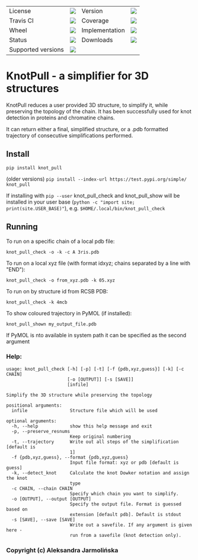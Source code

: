<table>
    <tr>
        <td>License</td>
        <td><img src='https://img.shields.io/pypi/l/knot_pull.svg'></td>
        <td>Version</td>
        <td><img src='https://img.shields.io/pypi/v/knot_pull.svg'></td>
    </tr>
    <tr>
        <td>Travis CI</td>
        <td><img src='https://travis-ci.org/dzarmola/knot_pull.svg?branch=master'></td>
        <td>Coverage</td>
        <td><img src='https://codecov.io/gh/dzarmola/knot_pull/branch/master/graph/badge.svg'></td>
    </tr>
    <tr>
        <td>Wheel</td>
        <td><img src='https://img.shields.io/pypi/wheel/knot_pull.svg'></td>
        <td>Implementation</td>
        <td><img src='https://img.shields.io/pypi/implementation/knot_pull.svg'></td>
    </tr>
    <tr>
        <td>Status</td>
        <td><img src='https://img.shields.io/pypi/status/knot_pull.svg'></td>
        <td>Downloads</td>
        <td><img src='https://img.shields.io/pypi/dm/knot_pull.svg'></td>
    </tr>
    <tr>
        <td>Supported versions</td>
        <td><img src='https://img.shields.io/pypi/pyversions/knot_pull.svg'></td>
    </tr>
</table>

# KnotPull - a simplifier for 3D structures

KnotPull reduces a user provided 3D structure, to simplify it,
while preserving the topology of the chain. It has been successfully
used for knot detection in proteins and chromatine chains.

It can return either a final, simplified structure, or a .pdb formatted
trajectory of consecutive simplifications performed.

## Install
`pip install knot_pull `

(older versions) `pip install --index-url https://test.pypi.org/simple/ knot_pull`

If installing with `pip --user` knot_pull_check and knot_pull_show
will be installed in your user base
(`python -c "import site; print(site.USER_BASE)"`), e.g.
`$HOME/.local/bin/knot_pull_check`

## Running

To run on a specific chain of a local pdb file:
```
knot_pull_check -o -k -c A 3ris.pdb
```
To run on a local xyz file (with format id<whitespace>x<whitespace>y<whitespace>z; chains separated by a line with "END"):
```
knot_pull_check -o from_xyz.pdb -k 05.xyz
```
To run on by structure id from RCSB PDB:
```
knot_pull_check -k 4mcb
```

To show coloured trajectory in PyMOL (if installed):
```
knot_pull_shown my_output_file.pdb
```
If PyMOL is nto available in system path it can be specified as the second argument

### Help:
```
usage: knot_pull_check [-h] [-p] [-t] [-f {pdb,xyz,guess}] [-k] [-c CHAIN]
                       [-o [OUTPUT]] [-s [SAVE]]
                       [infile]

Simplify the 3D structure while preserving the topology

positional arguments:
  infile                Structure file which will be used

optional arguments:
  -h, --help            show this help message and exit
  -p, --preserve_resnums
                        Keep original numbering
  -t, --trajectory      Write out all steps of the simplification [default is
                        1]
  -f {pdb,xyz,guess}, --format {pdb,xyz,guess}
                        Input file format: xyz or pdb [default is guess]
  -k, --detect_knot     Calculate the knot Dowker notation and assign the knot
                        type
  -c CHAIN, --chain CHAIN
                        Specify which chain you want to simplify.
  -o [OUTPUT], --output [OUTPUT]
                        Specify the output file. Format is guessed based on
                        extension [default pdb]. Default is stdout
  -s [SAVE], --save [SAVE]
                        Write out a savefile. If any argument is given here -
                        run from a savefile (knot detection only).

```

### Copyright (c) Aleksandra Jarmolińska

